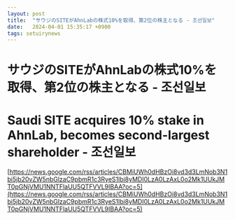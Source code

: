 ```yaml
---
layout: post
title:  "サウジのSITEがAhnLabの株式10%を取得、第2位の株主となる - 조선일보"
date:   2024-04-01 15:35:17 +0900
tags: setuirynews 
---
```


# サウジのSITEがAhnLabの株式10%を取得、第2位の株主となる - 조선일보



# Saudi SITE acquires 10% stake in AhnLab, becomes second-largest shareholder - 조선일보

[https://news.google.com/rss/articles/CBMiUWh0dHBzOi8vd3d3LmNob3N1bi5jb20vZW5nbGlzaC9pbmR1c3RyeS1lbi8yMDI0LzA0LzAxL0o2Mk1UUkJMT0pGNjVMU1NNTFlaUU5QTFVVL9IBAA?oc=5](https://news.google.com/rss/articles/CBMiUWh0dHBzOi8vd3d3LmNob3N1bi5jb20vZW5nbGlzaC9pbmR1c3RyeS1lbi8yMDI0LzA0LzAxL0o2Mk1UUkJMT0pGNjVMU1NNTFlaUU5QTFVVL9IBAA?oc=5)

